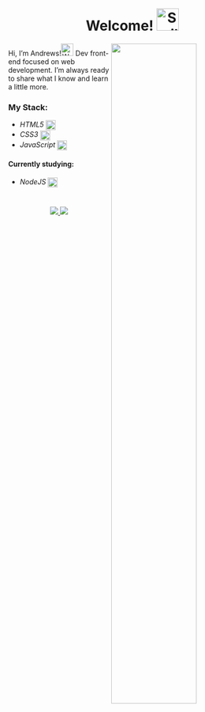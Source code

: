
<h1 align="center">Welcome! <img src="https://user-images.githubusercontent.com/86017907/179375356-1097f8a7-8007-4d1a-80d9-c2a5f439e522.gif" width="45" alt="Smiling face emoji"/></h1>

<img src="https://cdnb.artstation.com/p/assets/images/images/036/125/405/original/igor-freitas-mesa.gif?1616779562" width="58.5%" align="right"/>

Hi, I’m Andrews!<img src="https://user-images.githubusercontent.com/86017907/179375279-cffcf0ca-648a-4095-b9f4-df433afb188c.gif" width="25" alt="Waving Hand"/> Dev front-end focused on web development. I’m always ready to share what I know and learn a little more.



### My Stack:
- *HTML5* <img src="https://skillicons.dev/icons?i=html" align="center" width="20"/>
- *CSS3* <img src="https://skillicons.dev/icons?i=css" align="center" width="20"/>
- *JavaScript* <img src="https://skillicons.dev/icons?i=js" align="center" width="20"/>

 #### Currently studying:
  - *NodeJS* <img src="https://skillicons.dev/icons?i=nodejs" align="center" width="20"/>

# 
<p align="center"> <a href="mailto:andrewscarvalho2001@gmail.com"><img src="https://img.shields.io/badge/Gmail-D14836?style=for-the-badge&logo=gmail&logoColor=white"/> </a>
<a href="https://www.linkedin.com/in/andrewsitiel" target="_blank"><img src="https://img.shields.io/badge/LinkedIn-0077B5?style=for-the-badge&logo=linkedin&logoColor=white"/></a> </p>

